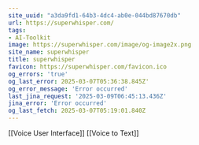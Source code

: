 ```yaml
---
site_uuid: "a3da9fd1-64b3-4dc4-ab0e-044bd87670db"
url: https://superwhisper.com/
tags:
- AI-Toolkit
image: https://superwhisper.com/image/og-image2x.png
site_name: superwhisper
title: superwhisper
favicon: https://superwhisper.com/favicon.ico
og_errors: 'true'
og_last_error: 2025-03-07T05:36:38.845Z'
og_error_message: 'Error occurred'
last_jina_request: '2025-03-09T06:45:13.436Z'
jina_error: 'Error occurred'
og_last_fetch: 2025-03-07T05:19:01.840Z
---
```


[[Voice User Interface]]
[[Voice to Text]]

